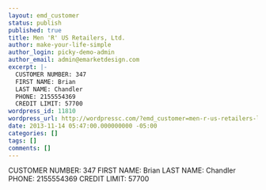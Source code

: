 ```yaml
---
layout: emd_customer
status: publish
published: true
title: Men 'R' US Retailers, Ltd.
author: make-your-life-simple
author_login: picky-demo-admin
author_email: admin@emarketdesign.com
excerpt: |-
  CUSTOMER NUMBER: 347
  FIRST NAME: Brian
  LAST NAME: Chandler
  PHONE: 2155554369
  CREDIT LIMIT: 57700
wordpress_id: 11810
wordpress_url: http://wordpressc.com/?emd_customer=men-r-us-retailers-ltd
date: 2013-11-14 05:47:00.000000000 -05:00
categories: []
tags: []
comments: []
---
```

CUSTOMER NUMBER: 347
FIRST NAME: Brian
LAST NAME: Chandler
PHONE: 2155554369
CREDIT LIMIT: 57700
